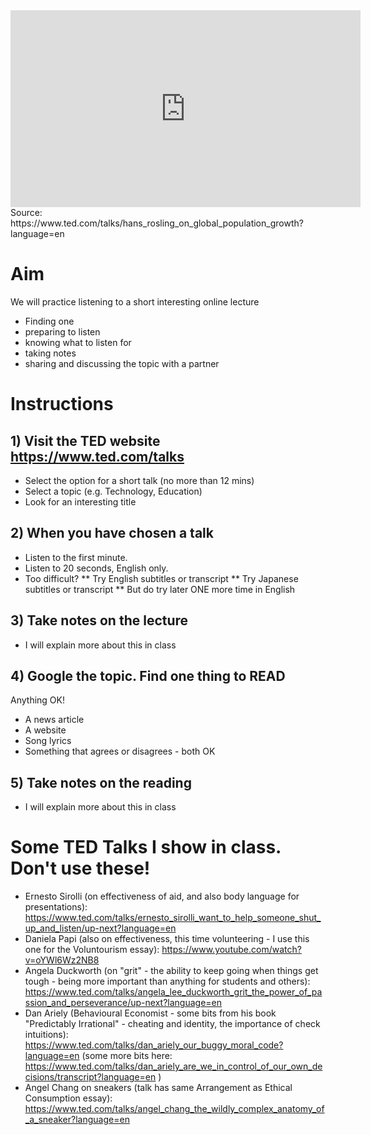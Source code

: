 <iframe src="https://embed-ssl.ted.com/talks/lang/en/hans_rosling_on_global_population_growth.html" width="560" height="315" frameborder="0" scrolling="no" webkitAllowFullScreen mozallowfullscreen allowFullScreen></iframe>
Source: https://www.ted.com/talks/hans_rosling_on_global_population_growth?language=en

# Aim
We will practice listening to a short interesting online lecture
* Finding one
* preparing to listen
* knowing what to listen for
* taking notes
* sharing and discussing the topic with a partner


# Instructions
## 1) Visit the TED website https://www.ted.com/talks
* Select the option for a short talk (no more than 12 mins)
* Select a topic (e.g. Technology, Education)
* Look for an interesting title

## 2) When you have chosen a talk
* Listen to the first minute. 
* Listen to 20 seconds, English only.
* Too difficult?
** Try English subtitles or transcript
** Try Japanese subtitles or transcript
** But do try later ONE more time in English 

## 3) Take notes on the lecture
* I will explain more about this in class

## 4) Google the topic. Find one thing to READ
Anything OK! 
* A news article
* A website
* Song lyrics
* Something that agrees or disagrees - both OK

## 5) Take notes on the reading
* I will explain more about this in class


# Some TED Talks I show in class. Don't use these!
* Ernesto Sirolli (on effectiveness of aid, and also body language for presentations): https://www.ted.com/talks/ernesto_sirolli_want_to_help_someone_shut_up_and_listen/up-next?language=en
* Daniela Papi (also on effectiveness, this time volunteering - I use this one for the Voluntourism essay): https://www.youtube.com/watch?v=oYWl6Wz2NB8  
* Angela Duckworth (on "grit" - the ability to keep going when things get tough - being more important than anything for students and others): https://www.ted.com/talks/angela_lee_duckworth_grit_the_power_of_passion_and_perseverance/up-next?language=en
* Dan Ariely (Behavioural Economist - some bits from his book "Predictably Irrational" - cheating and identity, the importance of check intuitions): https://www.ted.com/talks/dan_ariely_our_buggy_moral_code?language=en (some more bits here: https://www.ted.com/talks/dan_ariely_are_we_in_control_of_our_own_decisions/transcript?language=en )
* Angel Chang on sneakers (talk has same Arrangement as Ethical Consumption essay): https://www.ted.com/talks/angel_chang_the_wildly_complex_anatomy_of_a_sneaker?language=en

